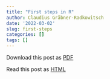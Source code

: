 ```yaml
---
title: "First steps in R"
author: Claudius Gräbner-Radkowitsch
date: '2022-03-02'
slug: first-steps
categories: []
tags: []
---
```


Download this post as [PDF](pubdir/pdfcontent.pdf)

Read this post as [HTML](pubdir/onlinecontent.html)
